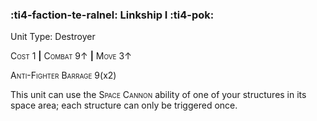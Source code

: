 ### :ti4-faction-te-ralnel: **Linkship I** :ti4-pok:

Unit Type: Destroyer 

<span style="font-variant:small-caps;">Cost</span> 1 __|__ <span style="font-variant:small-caps;">Combat</span> 9↑ __|__ <span style="font-variant:small-caps;">Move</span> 3↑

<span style="font-variant:small-caps;">Anti-Fighter Barrage</span> 9(x2)

This unit can use the <span style="font-variant:small-caps;">Space Cannon</span> ability of one of your structures in its space area; each structure can only be triggered once.
